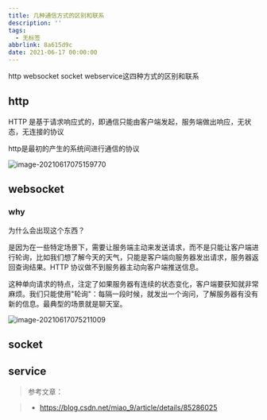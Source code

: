```yaml
---
title: 几种通信方式的区别和联系
description: ''
tags:
  - 无标签
abbrlink: 8a615d9c
date: 2021-06-17 00:00:00
---
```



http websocket socket webservice这四种方式的区别和联系



<!-- more -->



## http



HTTP 是基于请求响应式的，即通信只能由客户端发起，服务端做出响应，无状态，无连接的协议



http是最初的产生的系统间进行通信的协议



![image-20210617075159770](https://gitee.com/flow_disaster/blog-map-bed/raw/master/img/image-20210617075159770.png)



## websocket



### why



为什么会出现这个东西？



是因为在一些特定场景下，需要让服务端主动来发送请求，而不是只能让客户端进行轮询，比如我们想了解今天的天气，只能是客户端向服务器发出请求，服务器返回查询结果。HTTP 协议做不到服务器主动向客户端推送信息。



这种单向请求的特点，注定了如果服务器有连续的状态变化，客户端要获知就非常麻烦。我们只能使用"轮询"：每隔一段时候，就发出一个询问，了解服务器有没有新的信息。最典型的场景就是聊天室。



![image-20210617075211009](https://gitee.com/flow_disaster/blog-map-bed/raw/master/img/image-20210617075211009.png)



## socket







## service



> 参考文章：

>

> - https://blog.csdn.net/miao_9/article/details/85286025